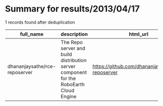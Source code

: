 
# Summary for results/2013/04/17
    
1 records found after deduplication

| full_name | description | html_url | matched_list | matched_count | pushed_at | size | stargazers_count | language | forks_count |
|-------------------------------|----------------------------------------------------------------------------------------|--------------------------------------------------|----------------|-----------------|---------------------------|--------|--------------------|------------|---------------|
| dhananjaysathe/rce-reposerver | The Repo server and build distribution server component for the RoboEarth Cloud Engine | https://github.com/dhananjaysathe/rce-reposerver | ['rce'] | 1 | 2013-04-17 13:25:08+00:00 | 108 | 0 | nan | 0 |
